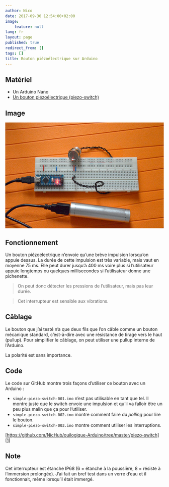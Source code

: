 ```yaml
---
author: Nico
date: 2017-09-30 12:54:00+02:00
image:
    feature: null
lang: fr
layout: page
published: true
redirect_from: []
tags: []
title: Bouton piézoélectrique sur Arduino
---
```


## Matériel

-   Un Arduino Nano
-   [Un bouton piézoélectrique (piezo-switch)][2]

## Image

[![Bouton piézoélectrique avec Arduino Nano][img_1]][img_1]

[img_1]: ../files/2017-09-30-piezo-switch/images/2017-09-30-piezo-switch-001-lowres.jpg

## Fonctionnement

Un bouton piézoélectrique n’envoie qu’une brève impulsion lorsqu’on appuie dessus. La durée de cette impulsion est très variable, mais vaut en moyenne 75 ms. Elle peut durer jusqu’à 400 ms voire plus si l’utilisateur appuie longtemps ou quelques millisecondes si l’utilisateur donne une pichenette.

> On peut donc détecter les pressions de l’utilisateur, mais pas leur durée.

> Cet interrupteur est sensible aux vibrations.

## Câblage

Le bouton que j’ai testé n’a que deux fils que l’on câble comme un bouton mécanique standard, c’est-à-dire avec une résistance de tirage vers le haut (pullup). Pour simplifier le câblage, on peut utiliser une pullup interne de l’Arduino.

La polarité est sans importance.

## Code

Le code sur GitHub montre trois façons d’utiliser ce bouton avec un Arduino :

-   `simple-piezo-switch-001.ino` n’est pas utilisable en tant que tel. Il montre juste que le switch envoie une impulsion et qu’il va falloir être un peu plus malin que ça pour l’utiliser.
-   `simple-piezo-switch-002.ino` montre comment faire du _polling_ pour lire le bouton.
-   `simple-piezo-switch-003.ino` montre comment utiliser les interruptions.

[https://github.com/NicHub/ouilogique-Arduino/tree/master/piezo-switch][1]

## Note

Cet interrupteur est étanche IP68 (6 = étanche à la poussière, 8 = résiste à l’immersion prolongée). J’ai fait un bref test dans un verre d’eau et il fonctionnait, même lorsqu’il était immergé.

[1]: https://github.com/NicHub/ouilogique-Arduino/tree/master/piezo-switch
[2]: https://fr.aliexpress.com/item/ONPOW-16mm-piezo-commutateur-IP68-CE-RoHS-PS165Z10YNT1/32670308839.html
